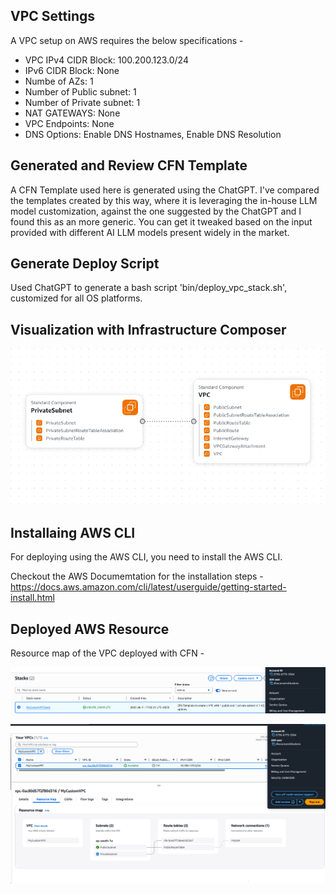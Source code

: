 ## VPC Settings

A VPC setup on AWS requires the below specifications -

- VPC IPv4 CIDR Block: 100.200.123.0/24
- IPv6 CIDR Block: None
- Numbe of AZs: 1
- Number of Public subnet: 1
- Number of Private subnet: 1
- NAT GATEWAYS: None
- VPC Endpoints: None
- DNS Options: Enable DNS Hostnames, Enable DNS Resolution

## Generated and Review CFN Template

A CFN Template used here is generated using the ChatGPT.
I've compared the templates created by this way, where it is leveraging the in-house LLM model customization, against the one suggested by the ChatGPT and I found this as an more generic.
You can get it tweaked based on the input provided with different AI LLM models present widely in the market.

## Generate Deploy Script

Used ChatGPT to generate a bash script 'bin/deploy_vpc_stack.sh', customized for all OS platforms.

## Visualization with Infrastructure Composer

![](assets/aws_infra_composer.png)

## Installaing AWS CLI

For deploying using the AWS CLI, you need to install the AWS CLI.

Checkout the AWS Documemtation for the installation steps -
https://docs.aws.amazon.com/cli/latest/userguide/getting-started-install.html

## Deployed AWS Resource

Resource map of the VPC deployed with CFN -

![](assets/aws_cfn_stack.png)

![](assets/aws_vpc_resource_map.png)
